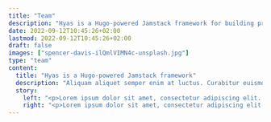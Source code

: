 ```yaml
---
title: "Team"
description: "Hyas is a Hugo-powered Jamstack framework for building production-ready websites."
date: 2022-09-12T10:45:26+02:00
lastmod: 2022-09-12T10:45:26+02:00
draft: false
images: ["spencer-davis-ilQmlVIMN4c-unsplash.jpg"]
type: "team"
content:
  title: "Hyas is a Hugo-powered Jamstack framework"
  description: "Aliquam aliquet semper enim at luctus. Curabitur euismod vel enim non tincidunt. Aliquam erat volutpat. Morbi sem tortor, maximus vitae mollis a, sodales in tortor. Maecenas in mi vel lectus cursus luctus eu sit amet enim. Aliquam erat volutpat."
  story:
    left: "<p>Lorem ipsum dolor sit amet, consectetur adipiscing elit. Maecenas eu ante eleifend ipsum molestie feugiat. Suspendisse potenti. Quisque ut urna turpis.</p><p>Lorem ipsum dolor sit amet, consectetur adipiscing elit. Maecenas eu ante eleifend ipsum molestie feugiat. Suspendisse potenti. Quisque ut urna turpis.</p>"
    right: "<p>Lorem ipsum dolor sit amet, consectetur adipiscing elit. Maecenas eu ante eleifend ipsum molestie feugiat. Suspendisse potenti. Quisque ut urna turpis.</p>"
---
```

